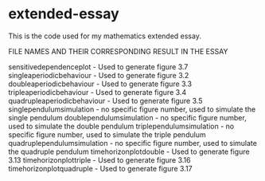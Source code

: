 # extended-essay
This is the code used for my mathematics extended essay.

FILE NAMES AND THEIR CORRESPONDING RESULT IN THE ESSAY

sensitivedependenceplot - Used to generate figure 3.7
singleaperiodicbehaviour - Used to generate figure 3.2
doubleaperiodicbehaviour - Used to generate figure 3.3
tripleaperiodicbehaviour - Used to generate figure 3.4
quadrupleaperiodicbehaviour - Used to generate figure 3.5
singlependulumsimulation - no specific figure number, used to simulate the single pendulum
doublependulumsimulation - no specific figure number, used to simulate the double pendulum
triplependulumsimulation - no specific figure number, used to simulate the triple pendulum
quadruplependulumsimulation - no specific figure number, used to simulate the quadruple pendulum
timehorizonplotdouble - Used to generate figure 3.13
timehorizonplottriple - Used to generate figure 3.16
timehorizonplotquadruple - Used to generate figure 3.17
